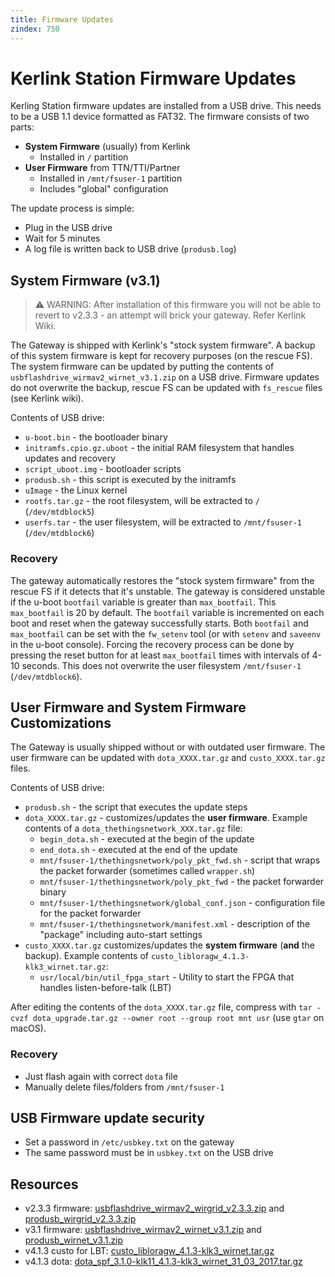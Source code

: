 ```yaml
---
title: Firmware Updates
zindex: 750
---
```


# Kerlink Station Firmware Updates

Kerling Station firmware updates are installed from a USB drive. This needs to be a USB 1.1 device formatted as FAT32.
The firmware consists of two parts:

- **System Firmware** (usually) from Kerlink
  - Installed in `/` partition
- **User Firmware** from TTN/TTI/Partner
  - Installed in `/mnt/fsuser-1` partition
  - Includes "global" configuration

The update process is simple:

- Plug in the USB drive
- Wait for 5 minutes
- A log file is written back to USB drive (`produsb.log`)

## System Firmware (v3.1)

> ⚠️ WARNING: After installation of this firmware you will not be able to revert to v2.3.3 - an attempt will brick your gateway. Refer Kerlink Wiki.

The Gateway is shipped with Kerlink's "stock system firmware". A backup of this system firmware is kept for recovery purposes (on the rescue FS). The system firmware can be updated by putting the contents of `usbflashdrive_wirmav2_wirnet_v3.1.zip` on a USB drive. Firmware updates do not overwrite the backup, rescue FS can be updated with `fs_rescue` files (see Kerlink wiki).

Contents of USB drive:

- `u-boot.bin` - the bootloader binary
- `initramfs.cpio.gz.uboot` - the initial RAM filesystem that handles updates and recovery
- `script_uboot.img` - bootloader scripts
- `produsb.sh` - this script is executed by the initramfs
- `uImage` - the Linux kernel
- `rootfs.tar.gz` - the root filesystem, will be extracted to `/` (`/dev/mtdblock5`)
- `userfs.tar` - the user filesystem, will be extracted to `/mnt/fsuser-1` (`/dev/mtdblock6`)

### Recovery

The gateway automatically restores the "stock system firmware" from the rescue FS if it detects that it's unstable. The gateway is considered unstable if the u-boot `bootfail` variable is greater than `max_bootfail`. This `max_bootfail` is 20 by default. The `bootfail` variable is incremented on each boot and reset when the gateway successfully starts. Both `bootfail` and `max_bootfail` can be set with the `fw_setenv` tool (or with `setenv` and `saveenv` in the u-boot console). Forcing the recovery process can be done by pressing the reset button for at least `max_bootfail` times with intervals of 4-10 seconds. This does not overwrite the user filesystem `/mnt/fsuser-1` (`/dev/mtdblock6`).

## User Firmware and System Firmware Customizations

The Gateway is usually shipped without or with outdated user firmware. The user firmware can be updated with `dota_XXXX.tar.gz` and `custo_XXXX.tar.gz` files.

Contents of USB drive:

- `produsb.sh` - the script that executes the update steps
- `dota_XXXX.tar.gz` - customizes/updates the **user firmware**. Example contents of a `dota_thethingsnetwork_XXX.tar.gz` file:
  - `begin_dota.sh` - executed at the begin of the update
  - `end_dota.sh` - executed at the end of the update
  - `mnt/fsuser-1/thethingsnetwork/poly_pkt_fwd.sh` - script that wraps the packet forwarder (sometimes called `wrapper.sh`)
  - `mnt/fsuser-1/thethingsnetwork/poly_pkt_fwd` - the packet forwarder binary
  - `mnt/fsuser-1/thethingsnetwork/global_conf.json` - configuration file for the packet forwarder
  - `mnt/fsuser-1/thethingsnetwork/manifest.xml` - description of the "package" including auto-start settings
- `custo_XXXX.tar.gz` customizes/updates the **system firmware** (**and** the backup). Example contents of `custo_libloragw_4.1.3-klk3_wirnet.tar.gz`:
  - `usr/local/bin/util_fpga_start` - Utility to start the FPGA that handles listen-before-talk (LBT)

After editing the contents of the `dota_XXXX.tar.gz` file, compress with `tar -cvzf dota_upgrade.tar.gz --owner root --group root mnt usr` (use `gtar` on macOS).

### Recovery

- Just flash again with correct `dota` file
- Manually delete files/folders from `/mnt/fsuser-1`

## USB Firmware update security

- Set a password in `/etc/usbkey.txt` on the gateway
- The same password must be in `usbkey.txt` on the USB drive

## Resources

- v2.3.3 firmware: [usbflashdrive_wirmav2_wirgrid_v2.3.3.zip](https://thethings.blob.core.windows.net/klkmirror/station/usbflashdrive_wirmav2_wirgrid_v2.3.3.zip) and [produsb_wirgrid_v2.3.3.zip](https://thethings.blob.core.windows.net/klkmirror/station/produsb_wirgrid_v2.3.3.zip)
- v3.1 firmware: [usbflashdrive_wirmav2_wirnet_v3.1.zip](https://thethings.blob.core.windows.net/klkmirror/station/usbflashdrive_wirmav2_wirnet_v3.1.zip) and [produsb_wirnet_v3.1.zip](https://thethings.blob.core.windows.net/klkmirror/station/produsb_wirnet_v3.1.zip)
- v4.1.3 custo for LBT: [custo_libloragw_4.1.3-klk3_wirnet.tar.gz](https://thethings.blob.core.windows.net/klkmirror/station/custo_libloragw_4.1.3-klk3_wirnet.tar.gz)
- v4.1.3 dota: [dota_spf_3.1.0-klk11_4.1.3-klk3_wirnet_31_03_2017.tar.gz](https://thethings.blob.core.windows.net/klkmirror/station/dota_spf_3.1.0-klk11_4.1.3-klk3_wirnet_31_03_2017.tar.gz)
